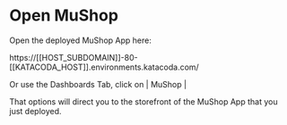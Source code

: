 # Open MuShop

Open the deployed MuShop App here:

https://[[HOST_SUBDOMAIN]]-80-[[KATACODA_HOST]].environments.katacoda.com/

Or use the Dashboards Tab, click on | MuShop |

That options will direct you to the storefront of the MuShop App that you just deployed.
